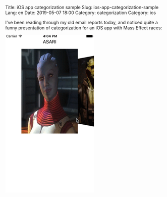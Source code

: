 Title: iOS app categorization sample
Slug: ios-app-categorization-sample
Lang: en
Date: 2019-05-07 18:00
Category: categorization
Category: ios

I've been reading through my old email reports today, and noticed quite a funny presentation of categorization for an iOS app with Mass Effect races:

![ME3 races animated][animation]


[animation]: https://raw.githubusercontent.com/kornerr/ios-item-hierarchy/master/preview.gif
